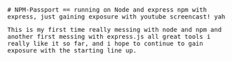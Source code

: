 <tt> # NPM-Passport<tt>
== running on Node and express
npm with express, just gaining exposure with youtube screencast! yah

This is my first time really messing with node and npm and another first messing with express.js  all great tools i really like it so far,
and i hope to continue to gain exposure with the starting line up.
